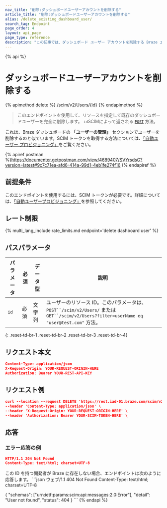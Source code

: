 ```yaml
---
nav_title: "削除:ダッシュボードユーザーアカウントを削除する"
article_title: "削除:ダッシュボードユーザーアカウントを削除する"
alias: /delete_existing_dashboard_user/
search_tag: Endpoint
page_order: 4
layout: api_page
page_type: reference
description: "この記事では、ダッシュボード ユーザー アカウントを削除する Braze エンドポイントの詳細について説明します。"
---
```


{% api %}
# ダッシュボードユーザーアカウントを削除する
{% apimethod delete %}
/scim/v2/Users/{id}
{% endapimethod %}

> このエンドポイントを使用して、リソースを指定して既存のダッシュボードユーザーを完全に削除します。 `id`SCIMによって返される [`POST`]({{site.baseurl}}/scim/post_create_user_account/) 方法。 

これは、Braze ダッシュボードの **「ユーザーの管理」** セクションでユーザーを削除するのと似ています。SCIM トークンを取得する方法については、[「自動ユーザー プロビジョニング」]({{site.baseurl}}/scim/automated_user_provisioning/)をご覧ください。

{% apiref postman %}https://documenter.getpostman.com/view/4689407/SVYrsdsG?version=latest#9c7c71ea-afd6-414a-99d1-4eb1fe274f16 {% endapiref %}

## 前提条件

このエンドポイントを使用するには、SCIM トークンが必要です。詳細については、[「自動ユーザープロビジョニング」]({{site.baseurl}}/scim/automated_user_provisioning/)を参照してください。

## レート制限

{% multi_lang_include rate_limits.md endpoint='delete dashboard user' %}

## パスパラメータ

| パラメータ | 必須 | データ型 | 説明 |
|---|---|---|---|
| `id`| 必須 | 文字列 | ユーザーのリソース ID。このパラメータは、 `POST``/scim/v2/Users/` または `GET``/scim/v2/Users?filter=userName eq "user@test.com"` 方法。 |
{: .reset-td-br-1 .reset-td-br-2 .reset-td-br-3 .reset-td-br-4}

## リクエスト本文

```json
Content-Type: application/json
X-Request-Origin: YOUR-REQUEST-ORIGIN-HERE
Authorization: Bearer YOUR-REST-API-KEY
```

## リクエスト例
```json
curl --location --request DELETE 'https://rest.iad-01.braze.com/scim/v2/Users/dfa245b7-24195aec-887bb3ad-602b3340' \
--header 'Content-Type: application/json' \
--header 'X-Request-Origin: YOUR-REQUEST-ORIGIN-HERE' \
--header 'Authorization: Bearer YOUR-SCIM-TOKEN-HERE' \
```

## 応答

### エラー応答の例

```json
HTTP/1.1 204 Not Found
Content-Type: text/html; charset=UTF-8
```

この ID を持つ開発者が Braze に存在しない場合、エンドポイントは次のように応答します。
\`\`\`json
ウェブ/1.1 404 Not Found
Content-Type: text/html; charset=UTF-8

{
"schemas": ["urn:ietf:params:scim:api:messages:2.0:Error"],
"detail": "User not found",
"status": 404
}
    \`\`\`
    {% endapi %}
